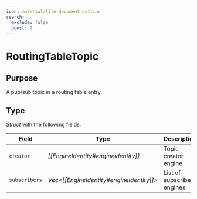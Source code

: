 ```yaml
---
icon: material/file-document-outline
search:
  exclude: false
  boost: 2
---
```


# RoutingTableTopic

## Purpose

A pub/sub topic in a routing table entry.

## Type

*Struct* with the following fields.

| Field         | Type                           | Description                |
|---------------|--------------------------------|----------------------------|
| `creator`     | *[[EngineIdentity#engineidentity]]*        | Topic creator engine       |
| `subscribers` | *Vec\<[[EngineIdentity#engineidentity]]\>* | List of subscribed engines |

